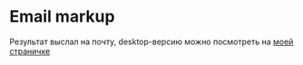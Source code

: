# Email markup

Результат выслал на почту, desktop-версию можно посмотреть на [моей страничке][1]

[1]: https://ignatsemchuk.github.io/ma_email/

